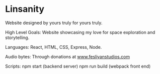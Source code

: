 # Linsanity
Website designed by yours truly for yours truly.

High Level Goals:
Website showcasing my love for space exploration and storytelling.

Languages:
React, HTML, CSS, Express, Node.

Audio bytes:
Through donations at www.fesliyanstudios.com

Scripts:
npm start (backend server)
npm run build (webpack front end)

